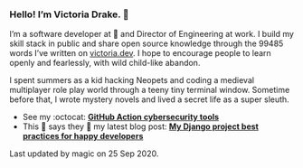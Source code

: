 ### Hello! I’m Victoria Drake. 👋

I’m a software developer at 💜 and Director of Engineering at work. I build my skill stack in public and share open source knowledge through the 99485 words I’ve written on [victoria.dev](https://victoria.dev). I hope to encourage people to learn openly and fearlessly, with wild child-like abandon.

I spent summers as a kid hacking Neopets and coding a medieval multiplayer role play world through a teeny tiny terminal window. Sometime before that, I wrote mystery novels and lived a secret life as a super sleuth.

- See my :octocat: **[GitHub Action cybersecurity tools](https://github.com/search?q=user%3Avictoriadrake+GitHub+Action+security)**
- This 🥑 says they 👏 my latest blog post: **[My Django project best practices for happy developers](https://victoria.dev/blog/my-django-project-best-practices-for-happy-developers/)**

Last updated by magic on 25 Sep 2020.
